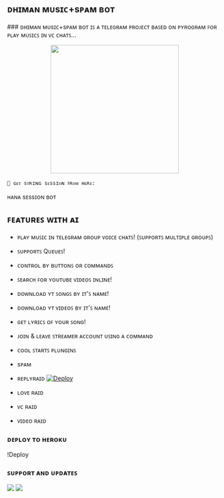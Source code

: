 <h2 align="centre"> ᴅʜɪᴍᴀɴ ᴍᴜsɪᴄ+sᴘᴀᴍ ʙᴏᴛ </h2> ### ᴅʜɪᴍᴀɴ ᴍᴜsɪᴄ+sᴘᴀᴍ ʙᴏᴛ ɪꜱ ᴀ ᴛᴇʟᴇɢʀᴀᴍ ᴘʀᴏᴊᴇᴄᴛ ʙᴀꜱᴇᴅ ᴏɴ ᴘʏʀᴏɢʀᴀᴍ ꜰᴏʀ ᴘʟᴀʏ ᴍᴜꜱɪᴄꜱ ɪɴ ᴠᴄ ᴄʜᴀᴛꜱ... <p align="center"><a href="https://t.me/ABOUT_DHIMAN_X"><img src="https://telegra.ph/file/46bd977ac87e9061c8515.jpg" width="300"></a></p> 

<p align="center">

    🧪 ɢᴇᴛ sᴛʀɪɴɢ sᴇssɪᴏɴ ꜰʀᴏᴍ ʜᴇʀᴇ:

ʜᴀɴᴀ sᴇssɪᴏɴ ʙᴏᴛ

## ꜰᴇᴀᴛᴜʀᴇꜱ ᴡɪᴛʜ ᴀɪ 

- ᴘʟᴀʏ ᴍᴜꜱɪᴄ ɪɴ ᴛᴇʟᴇɢʀᴀᴍ ɢʀᴏᴜᴘ ᴠᴏɪᴄᴇ ᴄʜᴀᴛꜱ! (ꜱᴜᴘᴘᴏʀᴛꜱ ᴍᴜʟᴛɪᴘʟᴇ ɢʀᴏᴜᴘꜱ)

- ꜱᴜᴘᴘᴏʀᴛꜱ Qᴜᴇᴜᴇꜱ!

- ᴄᴏɴᴛʀᴏʟ ʙʏ ʙᴜᴛᴛᴏɴꜱ ᴏʀ ᴄᴏᴍᴍᴀɴᴅꜱ

- ꜱᴇᴀʀᴄʜ ꜰᴏʀ ʏᴏᴜᴛᴜʙᴇ ᴠɪᴅᴇᴏꜱ ɪɴʟɪɴᴇ!

- ᴅᴏᴡɴʟᴏᴀᴅ ʏᴛ ꜱᴏɴɢꜱ ʙʏ ɪᴛ'ꜱ ɴᴀᴍᴇ!

- ᴅᴏᴡɴʟᴏᴀᴅ ʏᴛ ᴠɪᴅᴇᴏꜱ ʙʏ ɪᴛ'ꜱ ɴᴀᴍᴇ!

- ɢᴇᴛ ʟʏʀɪᴄꜱ ᴏꜰ ʏᴏᴜʀ ꜱᴏɴɢ!

- ᴊᴏɪɴ & ʟᴇᴀᴠᴇ ꜱᴛʀᴇᴀᴍᴇʀ ᴀᴄᴄᴏᴜɴᴛ ᴜꜱɪɴɢ ᴀ ᴄᴏᴍᴍᴀɴᴅ

- ᴄᴏᴏʟ ꜱᴛᴀʀᴛꜱ ᴘʟᴜɴɢɪɴꜱ

- sᴘᴀᴍ

- ʀᴇᴘʟʏʀᴀɪᴅ
[![Deploy](https://www.herokucdn.com/deploy/button.svg)](https://heroku.com/deploy?template=https://github.com/dhimanx6/NixaMusicBot)

- ʟᴏᴠᴇ ʀᴀɪᴅ

- ᴠᴄ ʀᴀɪᴅ

- ᴠɪᴅᴇᴏ ʀᴀɪᴅ

### ᴅᴇᴘʟᴏʏ ᴛᴏ ʜᴇʀᴏᴋᴜ

!Deploy

### ꜱᴜᴘᴘᴏʀᴛ ᴀɴᴅ ᴜᴘᴅᴀᴛᴇꜱ

<a href="https://t.me/dhiman_network"><img src="https://img.shields.io/badge/Join-Group%20Support-black.svg?style=for-the-badge&logo=Telegram"></a> <a href="https://t.me/about_dhiman_x"><img src="https://img.shields.io/badge/Join-Updates%20Channel-black.svg?style=for-the-badge&logo=Telegram"></a>
